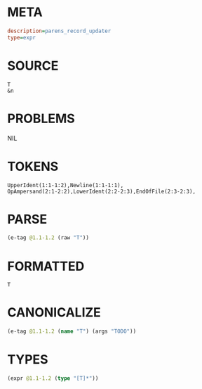 # META
~~~ini
description=parens_record_updater
type=expr
~~~
# SOURCE
~~~roc
T
&n
~~~
# PROBLEMS
NIL
# TOKENS
~~~zig
UpperIdent(1:1-1:2),Newline(1:1-1:1),
OpAmpersand(2:1-2:2),LowerIdent(2:2-2:3),EndOfFile(2:3-2:3),
~~~
# PARSE
~~~clojure
(e-tag @1.1-1.2 (raw "T"))
~~~
# FORMATTED
~~~roc
T
~~~
# CANONICALIZE
~~~clojure
(e-tag @1.1-1.2 (name "T") (args "TODO"))
~~~
# TYPES
~~~clojure
(expr @1.1-1.2 (type "[T]*"))
~~~
